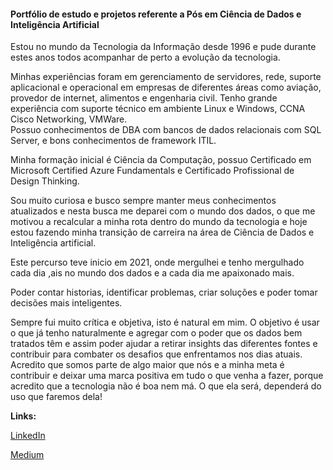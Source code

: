 #### Portfólio de estudo e projetos referente a Pós em Ciência de Dados e Inteligência Artificial

Estou no mundo da Tecnologia da Informação desde 1996 e pude durante estes anos todos acompanhar de perto a evolução da tecnologia.  

Minhas experiências foram em gerenciamento de servidores, rede, suporte aplicacional e operacional em empresas de diferentes áreas como aviação, provedor de internet, alimentos e engenharia civil.
Tenho grande experiência com suporte técnico em ambiente Linux e Windows, CCNA Cisco Networking, VMWare.  
Possuo conhecimentos de DBA com bancos de dados relacionais com SQL Server, e bons conhecimentos de framework ITIL.  

Minha formação inicial é Ciência da Computação, possuo Certificado em Microsoft Certified Azure Fundamentals e Certificado Profissional de Design Thinking.  

Sou muito curiosa e busco sempre manter meus conhecimentos atualizados e nesta busca me deparei com o mundo dos dados, o que me motivou a recalcular a minha rota dentro do mundo da tecnologia e 
hoje estou fazendo minha transição de carreira na área de Ciência de Dados e Inteligência artificial.

Este percurso teve inicio em 2021, onde mergulhei e tenho mergulhado cada dia ,ais no mundo dos dados e a cada dia me apaixonado mais. 

Poder contar historias, identificar problemas, criar soluções e poder tomar decisões mais inteligentes.

Sempre fui muito crítica e objetiva, isto é natural em mim. O objetivo é usar o que já tenho naturalmente e agregar com o poder que os dados bem tratados têm e assim poder ajudar a retirar insights das diferentes fontes e contribuir para combater os desafios que enfrentamos nos dias atuais. 
Acredito que somos parte de algo maior que nós e a minha meta é contribuir e deixar uma marca positiva em tudo o que venha a fazer, porque acredito que a tecnologia não é boa nem má. O que ela será, dependerá do uso que faremos dela! 



**Links:** 

[LinkedIn](https://www.linkedin.com/in/regiane-sidlauskas/)

[Medium](https://medium.com/@regianesidlauskas) 